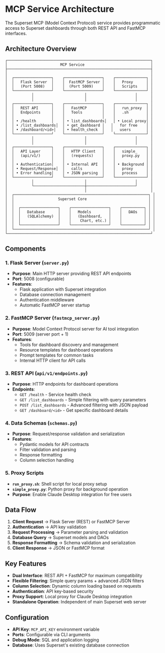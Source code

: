 # MCP Service Architecture

The Superset MCP (Model Context Protocol) service provides programmatic access to Superset dashboards through both REST API and FastMCP interfaces.

## Architecture Overview

```
┌─────────────────────────────────────────────────────────────────┐
│                        MCP Service                              │
├─────────────────────────────────────────────────────────────────┤
│                                                                 │
│  ┌─────────────────┐    ┌─────────────────┐    ┌──────────────┐ │
│  │   Flask Server  │    │  FastMCP Server │    │   Proxy      │ │
│  │   (Port 5008)   │    │  (Port 5009)    │    │   Scripts    │ │
│  └─────────────────┘    └─────────────────┘    └──────────────┘ │
│           │                       │                      │      │
│           │                       │                      │      │
│  ┌─────────────────┐    ┌─────────────────┐    ┌──────────────┐ │
│  │   REST API      │    │   FastMCP       │    │   run_proxy  │ │
│  │   Endpoints     │    │   Tools         │    │   .sh        │ │
│  │                 │    │                 │    │              │ │
│  │ • /health       │    │ • list_dashboards│   │ • Local proxy│ │
│  │ • /list_dashboards│  │ • get_dashboard │   │   for free    │ │
│  │ • /dashboard/<id>│   │ • health_check  │   │   users       │ │
│  └─────────────────┘    └─────────────────┘    └──────────────┘ │
│           │                       │                      │      │
│           │                       │                      │      │
│  ┌─────────────────┐    ┌─────────────────┐    ┌──────────────┐ │
│  │   API Layer     │    │   HTTP Client   │    │   simple_    │ │
│  │   (api/v1/)     │    │   (requests)    │    │   proxy.py   │ │
│  │                 │    │                 │    │              │ │
│  │ • Authentication│    │ • Internal API  │    │ • Background │ │
│  │ • Request/Response│  │   calls         │    │   proxy      │ │
│  │ • Error handling│    │ • JSON parsing  │    │   process    │ │
│  └─────────────────┘    └─────────────────┘    └──────────────┘ │
│           │                       │                      │      │
│           └───────────────────────┼──────────────────────┘      │
│                                   │                             │
│  ┌─────────────────────────────────────────────────────────────┐ │
│  │                    Superset Core                            │ │
│  │                                                             │ │
│  │  ┌─────────────────┐    ┌─────────────────┐    ┌──────────┐ │ │
│  │  │   Database      │    │   Models        │    │   DAOs   │ │ │
│  │  │   (SQLAlchemy)  │    │   (Dashboard,   │    │          │ │ │
│  │  │                 │    │    Chart, etc.) │    │          │ │ │
│  │  └─────────────────┘    └─────────────────┘    └──────────┘ │ │
│  └─────────────────────────────────────────────────────────────┘ │
└─────────────────────────────────────────────────────────────────┘
```

## Components

### 1. Flask Server (`server.py`)
- **Purpose**: Main HTTP server providing REST API endpoints
- **Port**: 5008 (configurable)
- **Features**:
  - Flask application with Superset integration
  - Database connection management
  - Authentication middleware
  - Automatic FastMCP server startup

### 2. FastMCP Server (`fastmcp_server.py`)
- **Purpose**: Model Context Protocol server for AI tool integration
- **Port**: 5009 (server port + 1)
- **Features**:
  - Tools for dashboard discovery and management
  - Resource templates for dashboard operations
  - Prompt templates for common tasks
  - Internal HTTP client for API calls

### 3. REST API (`api/v1/endpoints.py`)
- **Purpose**: HTTP endpoints for dashboard operations
- **Endpoints**:
  - `GET /health` - Service health check
  - `GET /list_dashboards` - Simple filtering with query parameters
  - `POST /list_dashboards` - Advanced filtering with JSON payload
  - `GET /dashboard/<id>` - Get specific dashboard details

### 4. Data Schemas (`schemas.py`)
- **Purpose**: Request/response validation and serialization
- **Features**:
  - Pydantic models for API contracts
  - Filter validation and parsing
  - Response formatting
  - Column selection handling

### 5. Proxy Scripts
- **`run_proxy.sh`**: Shell script for local proxy setup
- **`simple_proxy.py`**: Python proxy for background operation
- **Purpose**: Enable Claude Desktop integration for free users

## Data Flow

1. **Client Request** → Flask Server (REST) or FastMCP Server
2. **Authentication** → API key validation
3. **Request Processing** → Parameter parsing and validation
4. **Database Query** → Superset models and DAOs
5. **Response Formatting** → Schema validation and serialization
6. **Client Response** → JSON or FastMCP format

## Key Features

- **Dual Interface**: REST API + FastMCP for maximum compatibility
- **Flexible Filtering**: Simple query params + advanced JSON filters
- **Column Selection**: Dynamic column loading based on requests
- **Authentication**: API key-based security
- **Proxy Support**: Local proxy for Claude Desktop integration
- **Standalone Operation**: Independent of main Superset web server

## Configuration

- **API Key**: `MCP_API_KEY` environment variable
- **Ports**: Configurable via CLI arguments
- **Debug Mode**: SQL and application logging
- **Database**: Uses Superset's existing database connection 